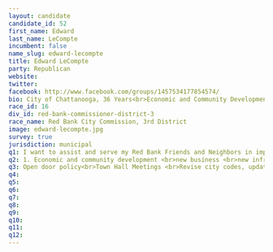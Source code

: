 ```yaml
---
layout: candidate
candidate_id: 52
first_name: Edward
last_name: LeCompte
incumbent: false
name_slug: edward-lecompte
title: Edward LeCompte
party: Republican
website: 
twitter: 
facebook: http://www.facebook.com/groups/1457534177854574/
bio: City of Chattanooga, 36 Years<br>Economic and Community Development<br>Development Ombudsman<br>Project Coordinator<br>Construction Inspector<br>Expediter<br>Survey Party Chief<br>Surveyor<br>Authors Work Product<br>Bonding Agent<br>Prepares Budget Requests<br>Special Police Commission<br><br>Personal<br>Married - Dr. Callie LeCompte<br>Red Bank Resident, 39 yrs<br>Local Business Owner<br>President, Red Bank Pride<br>Red Bank Vision Council<br>Attend St Peters Episcopal
race_id: 16
div_id: red-bank-commissioner-district-3
race_name: Red Bank City Commission, 3rd District
image: edward-lecompte.jpg
survey: true
jurisdiction: municipal
q1: I want to assist and serve my Red Bank Friends and Neighbors in improving our economic development.<br><br>I want a thriving, vibrant and well-maintained niche community of families, friends and neighbors.
q2: 1. Economic and community development <br>new business <br>new infrastructure<br>support schools<br><br>2. Adopt Zoning Ordinances to protect our home and business property values<br><br>3. Proper and Complete Funding for all our city departments including admin, fire, police and public works
q3: Open door policy<br>Town Hall Meetings <br>Revise city codes, update the city charter, adopt the zoning ordinances, support the employees and all departments. <br>actively pursue new business development in Red Bank <br>Appoint and Hire a Business Development Recruiter<br>Appoint and Hire a Special Event - Community Director to benefit Citizens and Visitor Tourism
q4: 
q5: 
q6: 
q7: 
q8: 
q9: 
q10: 
q11: 
q12: 
---
```

